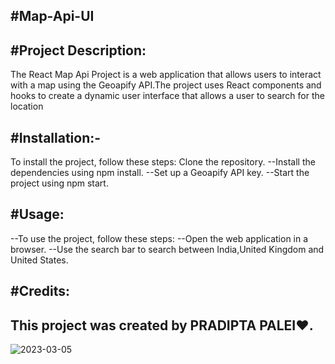 #Map-Api-UI
--
#Project Description:
--
 The React Map Api Project is a web application that allows users to interact with a map using the Geoapify API.The project uses React components and hooks to create      a dynamic user interface that allows a user to search for the location
 
#Installation:-
--
To install the project, follow these steps:
 Clone the repository.
--Install the dependencies using npm install.
--Set up a Geoapify API key.
--Start the project using npm start.

#Usage:
--
--To use the project, follow these steps:
  --Open the web application in a browser.
--Use the search bar to search between India,United Kingdom and United States.


#Credits:
--
This project was created by PRADIPTA PALEI❤️.
--

![2023-03-05](https://user-images.githubusercontent.com/81964254/222976151-0eea01c3-5288-45bb-9ef3-fab24451d59a.png)

  

